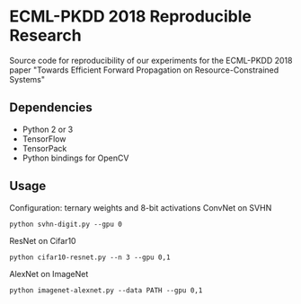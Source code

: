 # ECML-PKDD 2018 Reproducible Research
Source code for reproducibility of our experiments for the ECML-PKDD 2018 paper "Towards Efficient Forward Propagation on Resource-Constrained Systems"

## Dependencies

* Python 2 or 3
* TensorFlow
* TensorPack
* Python bindings for OpenCV

## Usage
Configuration: ternary weights and 8-bit activations
ConvNet on SVHN

```shell
python svhn-digit.py --gpu 0
```

ResNet on Cifar10

```shell
python cifar10-resnet.py --n 3 --gpu 0,1
```

AlexNet on ImageNet

```shell
python imagenet-alexnet.py --data PATH --gpu 0,1
```
